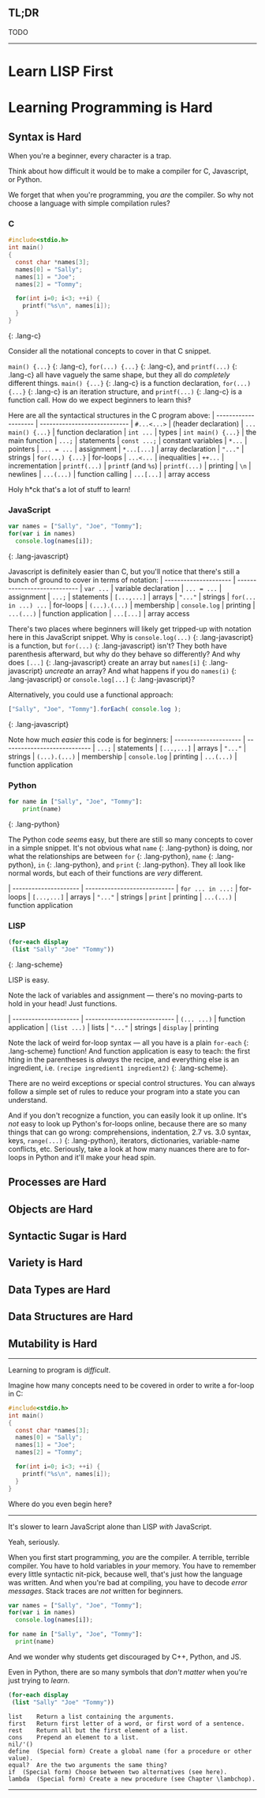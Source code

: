 
## TL;DR

TODO

---

# Learn LISP First

<!-- MIT switched from lisp to python -->

# Learning Programming is Hard

<!-- The biggest problem with learning programming is getting unstuck. -->

<!-- TODO: why don't for-loops return anything? -->

## Syntax is Hard

When you're a beginner, every character is a trap.

Think about how difficult it would be to make a compiler for C, Javascript, or Python.

We forget that when you're programming, you _are_ the compiler. So why not choose a language with simple compilation rules?

### C

```c
#include<stdio.h>
int main()
{
  const char *names[3];
  names[0] = "Sally";
  names[1] = "Joe";
  names[2] = "Tommy";

  for(int i=0; i<3; ++i) {
    printf("%s\n", names[i]);
  }
}
```
{: .lang-c}

Consider all the notational concepts to cover in that C snippet.

`main() {...}` {: .lang-c}, `for(...) {...}` {: .lang-c}, and `printf(...)` {: .lang-c} all have vaguely the same shape, but they all do _completely_ different things. `main() {...}` {: .lang-c} is a function declaration, `for(...) {...}` {: .lang-c} is an iteration structure, and `printf(...)` {: .lang-c} is a function call. How do we expect beginners to learn this‽

Here are all the syntactical structures in the C program above:
| -------------------- | ----------------------------
| `#...<...>`          | (header declaration)
| `... main() {...}`   | function declaration
| `int ...`            | types
| `int main() {...}`   | the main function
| `...;`               | statements
| `const ...;`         | constant variables
| `*...`               | pointers
| `... = ...`          | assignment
| `*...[...]`          | array declaration
| `"..."`              | strings
| `for(...) {...}`     | for-loops
| `...<...`            | inequalities
| `++...`              | incrementation
| `printf(...)`        | `printf` (and `%s`)
| `printf(...)`        | printing
| `\n`                 | newlines
| `...(...)`           | function calling
| `...[...]`           | array access

Holy h*ck that's a lot of stuff to learn!

### JavaScript

```javascript
var names = ["Sally", "Joe", "Tommy"];
for(var i in names)
  console.log(names[i]);
```
{: .lang-javascript}

Javascript is definitely easier than C, but you'll notice that there's still a bunch of ground to cover in terms of notation:
| --------------------- | ----------------------------
| `var ...`             | variable declaration
| `... = ...`           | assignment
| `...;`                | statements
| `[...,...]`           | arrays
| `"..."`               | strings
| `for(... in ...) ...` | for-loops
| `(...).(...)`         | membership
| `console.log`         | printing
| `...(...)`            | function application
| `...[...]`            | array access

There's two places where beginners will likely get tripped-up with notation here in this JavaScript snippet. Why is `console.log(...)` {: .lang-javascript} is a function, but `for(...)` {: .lang-javascript} isn't? They both have parenthesis afterward, but why do they behave so differently? And why does `[...]` {: .lang-javascript} create an array but `names[i]` {: .lang-javascript} _uncreate_ an array? And what happens if you do `names(i)` {: .lang-javascript} or `console.log[...]` {: .lang-javascript}?

Alternatively, you could use a functional approach:
```javascript
["Sally", "Joe", "Tommy"].forEach( console.log );
```
{: .lang-javascript}

Note how much _easier_ this code is for beginners:
| --------------------- | ----------------------------
| `...;`                | statements
| `[...,...]`           | arrays
| `"..."`               | strings
| `(...).(...)`         | membership
| `console.log`         | printing
| `...(...)`            | function application

### Python

```python
for name in ["Sally", "Joe", "Tommy"]:
    print(name)
```
{: .lang-python}

The Python code _seems_ easy, but there are still so many concepts to cover in a simple snippet. It's not obvious what `name` {: .lang-python} is doing, nor what the relationships are between `for` {: .lang-python}, `name` {: .lang-python}, `in` {: .lang-python}, and `print` {: .lang-python}. They all look like normal words, but each of their functions are _very_ different.

| --------------------- | ----------------------------
| `for ... in ...:`     | for-loops
| `[...,...]`           | arrays
| `"..."`               | strings
| `print`               | printing
| `...(...)`            | function application

### LISP

```scheme
(for-each display
 (list "Sally" "Joe" "Tommy"))
```
{: .lang-scheme}

LISP is easy. 

Note the lack of variables and assignment — there's no moving-parts to hold in your head! Just functions.

| --------------------- | ----------------------------
| `(... ...)`           | function application
| `(list ...)`          | lists
| `"..."`               | strings
| `display`             | printing

Note the lack of weird for-loop syntax — all you have is a plain `for-each` {: .lang-scheme} function! And function application is easy to teach: the first hting in the parentheses is _always_ the recipe, and everything else is an ingredient, i.e. `(recipe ingredient1 ingredient2)` {: .lang-scheme}. 

There are no weird exceptions or special control structures. You can always follow a simple set of rules to reduce your program into a state you can understand.

And if you don't recognize a function, you can easily look it up online. It's _not_ easy to look up Python's for-loops online, because there are so many things that can go wrong: comprehensions, indentation, 2.7 vs. 3.0 syntax, keys, `range(...)` {: .lang-python}, iterators, dictionaries, variable-name conflicts, etc. Seriously, take a look at how many nuances there are to for-loops in Python and it'll make your head spin.

## Processes are Hard

<!-- and then and then and then... -->

## Objects are Hard

## Syntactic Sugar is Hard

## Variety is Hard

<!-- TODO: there's too many ways to do things in most languages. this makes it hard to remember things and harder to search things -->

<!-- TODO: in lisp, every single thing in the language behaves in the same way. -->

## Data Types are Hard

## Data Structures are Hard

## Mutability is Hard








---

Learning to program is _difficult_.

Imagine how many concepts need to be covered in order to write a for-loop in C:
```c
#include<stdio.h>
int main()
{
  const char *names[3];
  names[0] = "Sally";
  names[1] = "Joe";
  names[2] = "Tommy";

  for(int i=0; i<3; ++i) {
    printf("%s\n", names[i]);
  }
}
```

Where do you even begin here‽ 

---

<!-- TODO: make an INTERACTIVE lisp tutorial -->

It's slower to learn JavaScript alone than LISP _with_ JavaScript.

Yeah, seriously.

When you first start programming, _you_ are the compiler. A terrible, terrible compiler. You have to hold variables in _your_ memory. You have to remember every little syntactic nit-pick, because well, that's just how the language was written.
And when you're bad at compiling, you have to decode _error messages_. Stack traces are _not_ written for beginners.

```javascript
var names = ["Sally", "Joe", "Tommy"];
for(var i in names)
  console.log(names[i]);
```

```python
for name in ["Sally", "Joe", "Tommy"]:
  print(name)
```

And we wonder why students get discouraged by C++, Python, and JS.

Even in Python, there are so many symbols that _don't matter_ when you're just trying to _learn_.

<!--
Even for this _minimum_ Python example, a newcomer may ask the following questions:
- What does `for` {: .lang-python} do?
- How is `name` {: .lang-python} connected to `["Sally", "Joe", "Tommy"]` {: .lang-python}?
- What does `in` {: .lang-python} do?
- Why is each name wrapped in a double-quote, like `"Sally"` {: .lang-python}?
- What is `["Sally", "Joe", "Tommy"]` {: .lang-python}?
- Why are there commas?
- What does `print` {: .lang-python} do? What if I don't have a printer?
- What do the parentheses do in `print` {: .lang-python}?
-->

<!-- TODO: processes vs. things -->

<!-- TODO: it's not about quantity of characters! it's about quantity of concepts. how many rules do you need to know? how many things do you need to teach before the student can start simulating the system on their own? how guessable is the system? can you _guess_ how to do things? -->

<!-- TODO: look at SICP (link). holy crap they cover _way_ more ground than other programming courses. -->

<!-- 
the first thing in the parens is the recipe. the other things in the parens are the ingredients. to do something, just keep simplifying the parens until you're done simplifying
(give em a cheatsheet)

that's pretty much it. there is no fumbling with syntax. you ALWAYS know what to do.
-->

<!-- 
1. what are lists?
2. the first thing in the parens is the recipe. the other things in the parens are the ingredients. to do something, just keep simplifying the parens until you're stuck
   - give them a cheat-sheet of core functions WITH EXAMPLES
3. strings, ints, bools
   - give them a cheat-sheet for each datatype WITH EXAMPLES
4. if/else
5. lambda/define
6. pairs & lists
7. recursion
-->

```scheme
(for-each display
 (list "Sally" "Joe" "Tommy"))
```

<!-- TODO: this is _not_ a contrived example. LISP is really this simple! -->

<!-- https://people.eecs.berkeley.edu/~bh/ssch27/appendix-funlist.html -->

```
list	Return a list containing the arguments.
first	Return first letter of a word, or first word of a sentence.
rest	Return all but the first element of a list. 
cons	Prepend an element to a list.
nil/'() 
define	(Special form) Create a global name (for a procedure or other value).
equal?	Are the two arguments the same thing?
if	(Special form) Choose between two alternatives (see here).
lambda	(Special form) Create a new procedure (see Chapter \lambchop).
```

---

